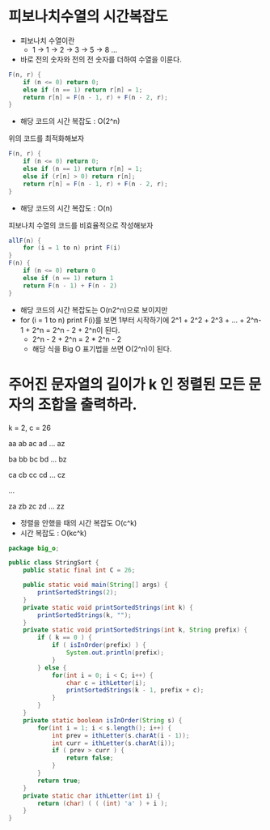 # 피보나치수열의 시간복잡도

- 피보나치 수열이란
  - 1 → 1 → 2 → 3 → 5 → 8 …
- 바로 전의 숫자와 전의 전 숫자를 더하여 수열을 이룬다.

```java
F(n, r) {
    if (n <= 0) return 0;
    else if (n == 1) return r[n] = 1;
    return r[n] = F(n - 1, r) + F(n - 2, r);
}
```

- 해당 코드의 시간 복잡도 : O(2^n)

위의 코드를 최적화해보자

```java
F(n, r) {
    if (n <= 0) return 0;
    else if (n == 1) return r[n] = 1;
    else if (r[n] > 0) return r[n];
    return r[n] = F(n - 1, r) + F(n - 2, r);
}
```

- 해당 코드의 시간 복잡도 : O(n)

피보나치 수열의 코드를 비효율적으로 작성해보자

```java
allF(n) {
    for (i = 1 to n) print F(i)
}
F(n) {
    if (n <= 0) return 0
    else if (n == 1) return 1
    return F(n - 1) + F(n - 2)
}
```

- 해당 코드의 시간 복잡도는 O(n2^n)으로 보이지만
- for (i = 1 to n) print F(i)를 보면 1부터 시작하기에 2^1 + 2^2 + 2^3 + … + 2^n-1 + 2^n = 2^n - 2 + 2^n이 된다.
  - 2^n - 2 + 2^n = 2 * 2^n - 2
  - 해당 식을 Big O 표기법을 쓰면 O(2^n)이 된다.

# 주어진 문자열의 길이가 k 인 정렬된 모든 문자의 조합을 출력하라.

k = 2, c = 26

aa ab ac ad … az

ba bb bc bd … bz

ca cb cc cd … cz

…

za zb zc zd … zz

- 정렬을 안했을 때의 시간 복잡도  O(c^k)
- 시간 복잡도 : O(kc^k)

```java
package big_o;

public class StringSort {
    public static final int C = 26;

    public static void main(String[] args) {
        printSortedStrings(2);
    }
    private static void printSortedStrings(int k) {
        printSortedStrings(k, "");
    }
    private static void printSortedStrings(int k, String prefix) {
        if ( k == 0 ) {
            if ( isInOrder(prefix) ) {
                System.out.println(prefix);
            }
        } else {
            for(int i = 0; i < C; i++) {
                char c = ithLetter(i);
                printSortedStrings(k - 1, prefix + c);
            }
        }
    }
    private static boolean isInOrder(String s) {
        for(int i = 1; i < s.length(); i++) {
            int prev = ithLetter(s.charAt(i - 1));
            int curr = ithLetter(s.charAt(i));
            if ( prev > curr ) {
                return false;
            }
        }
        return true;
    }
    private static char ithLetter(int i) {
        return (char) ( ( (int) 'a' ) + i );
    }
}
```